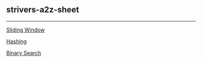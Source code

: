 ## strivers-a2z-sheet

---

[Sliding Window](https://github.com/SuvadeepMukherjee/dsa-to-do-sheet/blob/main/Sliding%20Window/sliding-window-readme.md)

[Hashing](https://github.com/SuvadeepMukherjee/dsa-to-do-sheet/blob/main/Hashing/hashing-readme.md)

[Binary Search](https://github.com/SuvadeepMukherjee/dsa-to-do-sheet/blob/main/Binary%20Search/binary-search-readme.md)
